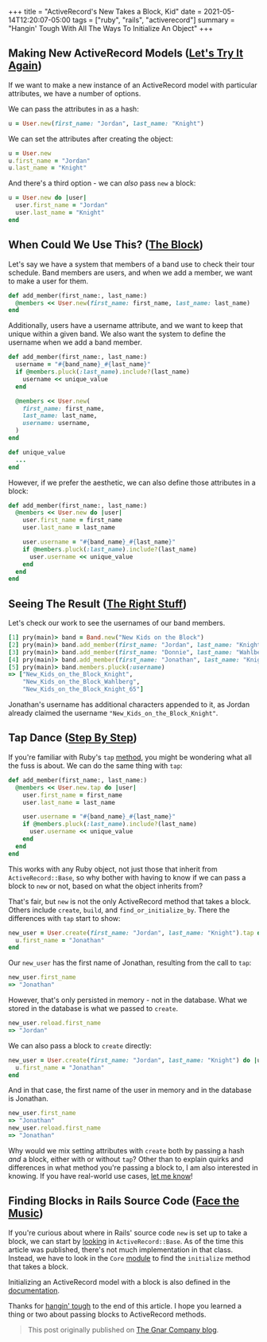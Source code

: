 +++
title = "ActiveRecord's New Takes a Block, Kid"
date = 2021-05-14T12:20:07-05:00
tags = ["ruby", "rails", "activerecord"]
summary = "Hangin' Tough With All The Ways To Initialize An Object"
+++

## Making New ActiveRecord Models ([Let's Try It Again](https://en.wikipedia.org/wiki/Let%27s_Try_It_Again))

If we want to make a new instance of an ActiveRecord model with particular
attributes, we have a number of options.

We can pass the attributes in as a hash:

```ruby
u = User.new(first_name: "Jordan", last_name: "Knight")
```

We can set the attributes after creating the object:

```ruby
u = User.new
u.first_name = "Jordan"
u.last_name = "Knight"
```

And there's a third option - we can _also_ pass `new` a block:

```ruby
u = User.new do |user|
  user.first_name = "Jordan"
  user.last_name = "Knight"
end
```

## When Could We Use This? ([The Block](https://en.wikipedia.org/wiki/The_Block_(album)))

Let's say we have a system that members of a band use to check their tour
schedule. Band members are users, and when we add a member, we want to make a
user for them.

```ruby
def add_member(first_name:, last_name:)
  @members << User.new(first_name: first_name, last_name: last_name)
end
```

Additionally, users have a username attribute, and we want to keep that unique
within a given band. We also want the system to define the username when we add
a band member.

```ruby
def add_member(first_name:, last_name:)
  username = "#{band_name}_#{last_name}"
  if @members.pluck(:last_name).include?(last_name)
    username << unique_value
  end

  @members << User.new(
    first_name: first_name,
    last_name: last_name,
    username: username,
  )
end

def unique_value
  ...
end
```

However, if we prefer the aesthetic, we can also define those attributes in a
block:

```ruby
def add_member(first_name:, last_name:)
  @members << User.new do |user|
    user.first_name = first_name
    user.last_name = last_name

    user.username = "#{band_name}_#{last_name}"
    if @members.pluck(:last_name).include?(last_name)
      user.username << unique_value
    end
  end
end
```

## Seeing The Result ([The Right Stuff](https://en.wikipedia.org/wiki/You_Got_It_(The_Right_Stuff)))

Let's check our work to see the usernames of our band members.

```ruby
[1] pry(main)> band = Band.new("New Kids on the Block")
[2] pry(main)> band.add_member(first_name: "Jordan", last_name: "Knight")
[3] pry(main)> band.add_member(first_name: "Donnie", last_name: "Wahlberg")
[4] pry(main)> band.add_member(first_name: "Jonathan", last_name: "Knight")
[5] pry(main)> band.members.pluck(:username)
=> ["New_Kids_on_the_Block_Knight",
    "New_Kids_on_the_Block_Wahlberg",
    "New_Kids_on_the_Block_Knight_65"]
```

Jonathan's username has additional characters appended to it, as Jordan already
claimed the username `"New_Kids_on_the_Block_Knight"`.

## Tap Dance ([Step By Step](<https://en.wikipedia.org/wiki/Step_by_Step_(New_Kids_on_the_Block_song)>))

If you're familiar with Ruby's `tap` [method](https://docs.ruby-lang.org/en/master/Kernel.html#method-i-tap),
you might be wondering what all the fuss is about. We can do the same thing
with `tap`:

```ruby
def add_member(first_name:, last_name:)
  @members << User.new.tap do |user|
    user.first_name = first_name
    user.last_name = last_name

    user.username = "#{band_name}_#{last_name}"
    if @members.pluck(:last_name).include?(last_name)
      user.username << unique_value
    end
  end
end
```

This works with any Ruby object, not just those that inherit from
`ActiveRecord::Base`, so why bother with having to know if we can pass a block
to `new` or not, based on what the object inherits from?

That's fair, but `new` is not the only ActiveRecord method that takes a block.
Others include `create`, `build`, and `find_or_initialize_by`. There the
differences with `tap` start to show:

```ruby
new_user = User.create(first_name: "Jordan", last_name: "Knight").tap do |u|
  u.first_name = "Jonathan"
end
```

Our `new_user` has the first name of Jonathan, resulting from the call to `tap`:

```ruby
new_user.first_name
=> "Jonathan"
```

However, that's only persisted in memory - not in the database. What we stored
in the database is what we passed to `create`.

```ruby
new_user.reload.first_name
=> "Jordan"
```

We can also pass a block to `create` directly:

```ruby
new_user = User.create(first_name: "Jordan", last_name: "Knight") do |u|
  u.first_name = "Jonathan"
end
```

And in that case, the first name of the user in memory and in the database is
Jonathan.

```ruby
new_user.first_name
=> "Jonathan"
new_user.reload.first_name
=> "Jonathan"
```

Why would we mix setting attributes with `create` both by passing a hash _and_
a block, either with or without `tap`? Other than to explain quirks and
differences in what method you're passing a block to, I am also interested in
knowing. If you have real-world use cases, [let me know](https://twitter.com/kevin_j_m)!

## Finding Blocks in Rails Source Code ([Face the Music](https://en.wikipedia.org/wiki/Face_the_Music_(New_Kids_on_the_Block_album)))

If you're curious about where in Rails' source code `new` is set up to take a
block, we can start by [looking](https://github.com/rails/rails/blob/70c5496542e5dc82ca28840cb01e710200ce5d14/activerecord/lib/active_record/base.rb#L299)
in `ActiveRecord::Base`. As of the time this article was published, there's not
much implementation in that class. Instead, we have to look in the `Core` [module](https://github.com/rails/rails/blob/70c5496542e5dc82ca28840cb01e710200ce5d14/activerecord/lib/active_record/core.rb#L582)
to find the `initialize` method that takes a block.

Initializing an ActiveRecord model with a block is also defined in the
[documentation](https://github.com/rails/rails/blob/70c5496542e5dc82ca28840cb01e710200ce5d14/activerecord/lib/active_record/base.rb#L35-L40).

Thanks for [hangin' tough](https://en.wikipedia.org/wiki/Hangin%27_Tough) to
the end of this article. I hope you learned a thing or two about passing blocks
to ActiveRecord methods.

> This post originally published on [The Gnar Company blog](https://blog.thegnar.co/activerecord-new-block).
